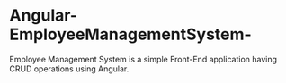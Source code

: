 # Angular-EmployeeManagementSystem-
Employee Management System is a simple Front-End application having CRUD operations using Angular.
